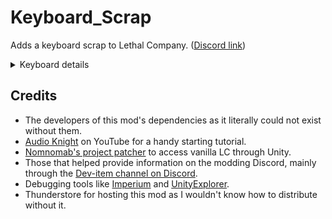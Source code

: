 
# Keyboard_Scrap
Adds a keyboard scrap to Lethal Company. ([Discord link](https://discord.com/channels/1168655651455639582/1245084720614604873))


<details>
<summary>Keyboard details</summary>

> Weight: 1 <br>
> Max value: 80 <br>
> Min value: 15 <br>
![Keyboard](https://imgur.com/P9L4Waf.png)

</details>


## Credits

- The developers of this mod's dependencies as it literally could not exist without them.
- [Audio Knight](https://www.youtube.com/@knightofaudio) on YouTube for a handy starting tutorial.
- [Nomnomab's project patcher](https://github.com/nomnomab/lc-project-patcher) to access vanilla LC through Unity.
- Those that helped provide information on the modding Discord, mainly through the [Dev-item channel on Discord](https://discord.com/channels/1168655651455639582/1193461151636398080).
- Debugging tools like [Imperium](https://thunderstore.io/c/lethal-company/p/giosuel/Imperium/) and [UnityExplorer](https://thunderstore.io/c/lethal-company/p/LethalCompanyModding/Yukieji_UnityExplorer/).
- Thunderstore for hosting this mod as I wouldn't know how to distribute without it.